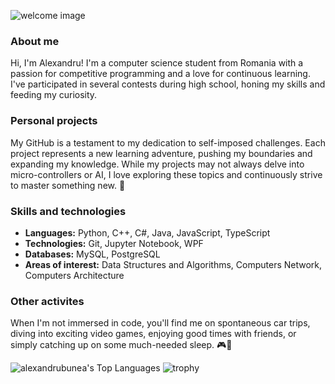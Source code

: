 ![welcome image](https://i.imgur.com/ysNCnid.png)
### About me
Hi, I'm Alexandru! I'm a computer science student from Romania with a passion for competitive programming and a love for continuous learning. I've participated in several contests during high school, honing my skills and feeding my curiosity.
### Personal projects
My GitHub is a testament to my dedication to self-imposed challenges. Each project represents a new learning adventure, pushing my boundaries and expanding my knowledge. While my projects may not always delve into micro-controllers or AI, I love exploring these topics and continuously strive to master something new. 🚀
### Skills and technologies
- **Languages:** Python, C++, C#, Java, JavaScript, TypeScript
- **Technologies:** Git, Jupyter Notebook, WPF
- **Databases:** MySQL, PostgreSQL
- **Areas of interest:** Data Structures and Algorithms, Computers Network, Computers Architecture
### Other activites
When I'm not immersed in code, you'll find me on spontaneous car trips, diving into exciting video games, enjoying good times with friends, or simply catching up on some much-needed sleep. 🎮🛌

![alexandrubunea's Top Languages](https://github-readme-stats.vercel.app/api/top-langs/?username=alexandrubunea&theme=dracula&show_icons=true&hide_border=true&layout=compact)
![trophy](https://github-profile-trophy.vercel.app/?username=alexandrubunea&theme=radical&rank=-C,-?&&margin-w=15&no-frame=true)

